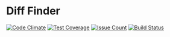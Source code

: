 # Diff Finder

[![Code Climate](https://codeclimate.com/github/orion122/project-lvl1-s137/badges/gpa.svg)](https://codeclimate.com/github/orion122/project-lvl1-s137)
[![Test Coverage](https://codeclimate.com/github/orion122/project-lvl1-s137/badges/coverage.svg)](https://codeclimate.com/github/orion122/project-lvl1-s137)
[![Issue Count](https://codeclimate.com/github/orion122/project-lvl1-s137/badges/issue_count.svg)](https://codeclimate.com/github/orion122/project-lvl1-s137)
[![Build Status](https://travis-ci.org/orion122/project-lvl1-s137.svg?branch=master)](https://travis-ci.org/orion122/project-lvl1-s137)
